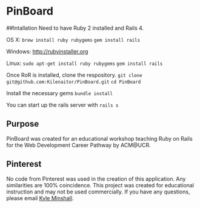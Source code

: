 # PinBoard

##Intallation
Need to have Ruby 2 installed and Rails 4.

OS X:
`brew install ruby rubygems`
`gem install rails`

Windows:
http://rubyinstaller.org

Linux:
`sudo apt-get install ruby rubygems`
`gem install rails`

Once RoR is installed, clone the respository.
`git clone git@github.com:Kilenaitor/PinBoard.git`
`cd PinBoard`

Install the necessary gems
`bundle install`

You can start up the rails server with
`rails s`

## Purpose

PinBoard was created for an educational workshop teaching Ruby on Rails for the Web Development Career Pathway by ACM@UCR.

## Pinterest

No code from Pinterest was used in the creation of this application.
Any similarities are 100% coincidence.
This project was created for educational instruction and may not be used commercially.
If you have any questions, please email [Kyle Minshall](mailto:kyleminshall@gmail.com).


